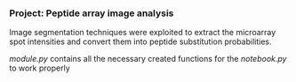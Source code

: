### Project: Peptide array image analysis

Image segmentation techniques were exploited to extract the microarray spot intensities and convert them into peptide substitution probabilities.

*module.py* contains all the necessary created functions for the *notebook.py* to work properly
